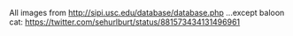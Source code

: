 All images from http://sipi.usc.edu/database/database.php
...except baloon cat: https://twitter.com/sehurlburt/status/881573434131496961

